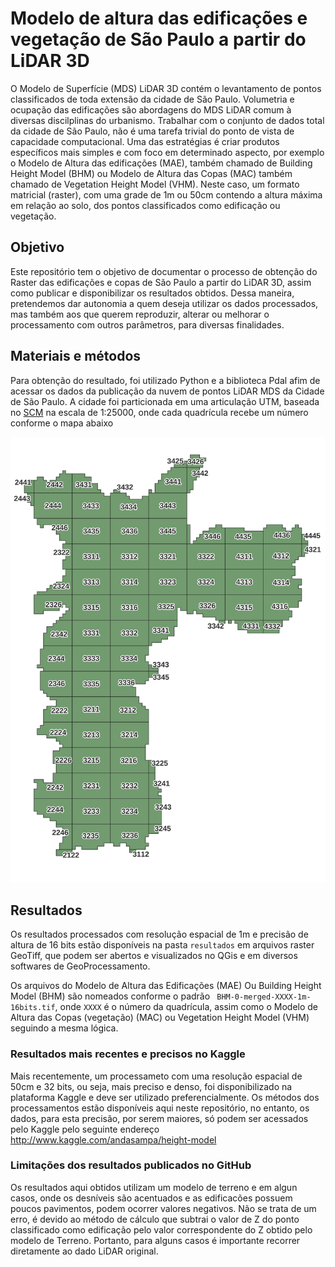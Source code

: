 # Modelo de altura das edificações e vegetação de São Paulo a partir do LiDAR 3D

O Modelo de Superfície (MDS) LiDAR 3D contém o levantamento de pontos classificados de toda extensão da cidade de São Paulo. Volumetria e ocupação das edificações são abordagens do MDS LiDAR comum à diversas discilplinas do urbanismo. Trabalhar com o conjunto de dados total da cidade de São Paulo, não é uma tarefa trivial do ponto de vista de capacidade computacional. Uma das estratégias é criar produtos específicos mais simples e com foco em determinado aspecto, por exemplo o Modelo de Altura das edificações (MAE), também chamado de Building Height Model (BHM) ou Modelo de Altura das Copas (MAC) também chamado de Vegetation Height Model (VHM). Neste caso, um formato matricial (raster), com uma grade de 1m ou 50cm contendo a altura máxima em relação ao solo, dos pontos classificados como edificação ou vegetação.

## Objetivo

Este repositório tem o objetivo de documentar o processo de obtenção do Raster das edificações e copas de São Paulo a partir do LiDAR 3D, assim como publicar e disponibilizar os resultados obtidos. Dessa maneira, pretendemos dar autonomia a quem deseja utilizar os dados processados, mas também aos que querem reproduzir, alterar ou melhorar o processamento com outros parâmetros, para diversas finalidades.

## Materiais e métodos

Para obtenção do resultado, foi utilizado Python e a biblioteca Pdal afim de acessar os dados da publicação da nuvem de pontos LiDAR MDS da Cidade de São Paulo. A cidade foi particionada em uma articulação UTM, baseada no [SCM](https://github.com/geoinfo-smdu/SCM) na escala de 1:25000, onde cada quadrícula recebe um número conforme o mapa abaixo

![Articulação MA](Articulação-MA.png)

## Resultados

Os resultados processados com resolução espacial de 1m e precisão de altura de 16 bits estão disponíveis na pasta `resultados` em arquivos raster GeoTiff, que podem ser abertos e visualizados no QGis e em diversos softwares de GeoProcessamento.

Os arquivos do Modelo de Altura das Edificações (MAE) Ou Building Height Model (BHM) são nomeados conforme o padrão ` BHM-0-merged-XXXX-1m-16bits.tif`, onde `XXXX` é o número da quadrícula, assim como o Modelo de Altura das Copas (vegetação) (MAC) ou Vegetation Height Model (VHM) seguindo a mesma lógica.

### Resultados mais recentes e precisos no Kaggle

Mais recentemente, um processameto com uma resolução espacial de 50cm e 32 bits, ou seja, mais preciso e denso, foi disponibilizado na plataforma Kaggle e deve ser utilizado preferencialmente. Os métodos dos processamentos estão disponíveis aqui neste repositório, no entanto, os dados, para esta precisão, por serem maiores, só podem ser acessados pelo Kaggle pelo seguinte endereço http://www.kaggle.com/andasampa/height-model

### Limitações dos resultados publicados no GitHub

Os resultados aqui obtidos utilizam um modelo de terreno e em algun casos, onde os desníveis são acentuados e as edificacões possuem poucos pavimentos, podem ocorrer valores negativos. Não se trata de um erro, é devido ao método de cálculo que subtrai o valor de Z do ponto classificado como edificação pelo valor correspondente do Z obtido pelo modelo de Terreno. Portanto, para alguns casos é importante recorrer diretamente ao dado LiDAR original.